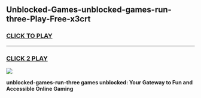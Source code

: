 
## Unblocked-Games-unblocked-games-run-three-Play-Free-x3crt
<h3>
<a href="https://premium76.site?title=unblocked-games-run-three&ref=21A">CLICK TO PLAY</a></h3>
<hr>

<h3>
<a href="https://premium76.site?title=unblocked-games-run-three&ref=21A">CLICK 2 PLAY</a>
  
</h3>

<a href="https://premium76.site?title=unblocked-games-run-three&ref=21A"><img src="https://clearcache.store/games.png"></a>


**unblocked-games-run-three games unblocked: Your Gateway to Fun and Accessible Online Gaming**
